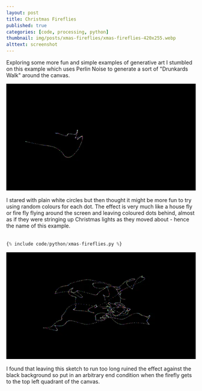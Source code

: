```yaml
---
layout: post
title: Christmas Fireflies
published: true
categories: [code, processing, python]
thumbnail: img/posts/xmas-fireflies/xmas-fireflies-420x255.webp
alttext: screenshot
---
```


Exploring some more fun and simple examples of generative art I stumbled on this example which uses Perlin Noise to generate a sort of 
"Drunkards Walk" around the canvas.

![first](/img/posts/xmas-fireflies/xmas-fireflies-1.webp)

I stared with plain white circles but then thought it might be more fun to try using random colours for each dot. The effect is very much like a 
house fly or fire fly flying around the screen and leaving coloured dots behind, almost as if they were stringing up Christmas lights as they 
moved about - hence the name of this example.

```python

{% include code/python/xmas-fireflies.py %}

```

![second](/img/posts/xmas-fireflies/xmas-fireflies-2.webp)

I found that leaving this sketch to run too long ruined the effect against the black background so put in an arbitrary end condition when 
the firefly gets to the top left quadrant of the canvas. 
